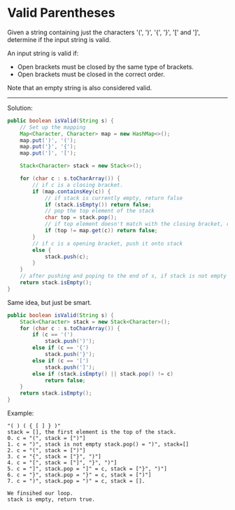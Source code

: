 # Valid Parentheses

Given a string containing just the characters '(', ')', '{', '}', '[' and ']', determine if the input string is valid.

An input string is valid if:

+ Open brackets must be closed by the same type of brackets.
+ Open brackets must be closed in the correct order.


Note that an empty string is also considered valid.

---

Solution:

```java
public boolean isValid(String s) {
    // Set up the mapping
    Map<Character, Character> map = new HashMap<>();
    map.put(')', '(');
    map.put('}', '{');
    map.put(']', '[');

    Stack<Character> stack = new Stack<>();

    for (char c : s.toCharArray()) {
        // if c is a closing bracket.
        if (map.containsKey(c)) {
            // if stack is currently empty, return false
            if (stack.isEmpty()) return false;
            // pop the top element of the stack
            char top = stack.pop();
            // if top element doesn't match with the closing bracket, return false;
            if (top != map.get(c)) return false;
        }
        // if c is a opening bracket, push it onto stack
        else {
            stack.push(c);
        }
    }
    // after pushing and poping to the end of s, if stack is not empty return false
    return stack.isEmpty();
}
```


Same idea, but just be smart.

```java
public boolean isValid(String s) {
	Stack<Character> stack = new Stack<Character>();
	for (char c : s.toCharArray()) {
		if (c == '(')
			stack.push(')');
		else if (c == '{')
			stack.push('}');
		else if (c == '[')
			stack.push(']');
		else if (stack.isEmpty() || stack.pop() != c)
			return false;
	}
	return stack.isEmpty();
}
```

Example:
```
"( ) ( { [ ] } )"
stack = [], the first element is the top of the stack.
0. c = "(", stack = [")"]
1. c = ")", stack is not empty stack.pop() = ")", stack=[]
2. c = "(", stack = [")"]
3. c = "{", stack = ["}", ")"]
4. c = "[", stack = ["]", "}", ")"]
5. c = "]", stack.pop = "]" = c, stack = ["}", ")"]
6. c = "}", stack.pop = "}" = c, stack = [")"]
7. c = ")", stack.pop = ")" = c, stack = [].

We finsihed our loop. 
stack is empty, return true.
```